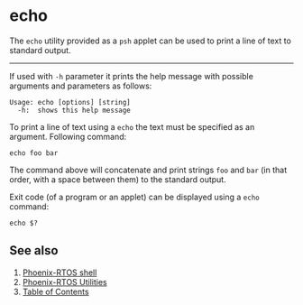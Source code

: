 # echo

The `echo` utility provided as a `psh` applet can be used to print a line of text to standard output.

---

If used with `-h` parameter it prints the help message with possible arguments and parameters as follows:

```text
Usage: echo [options] [string]
  -h:  shows this help message
```

To print a line of text using a `echo` the text must be specified as an argument. Following command:

```text
echo foo bar
```

The command above will concatenate and print strings `foo` and `bar` (in that order, with a space between them) to the
standard output.

Exit code (of a program or an applet) can be displayed using a `echo` command:

```text
echo $?
```

## See also

1. [Phoenix-RTOS shell](psh.md)
2. [Phoenix-RTOS Utilities](../README.md)
3. [Table of Contents](../../README.md)
